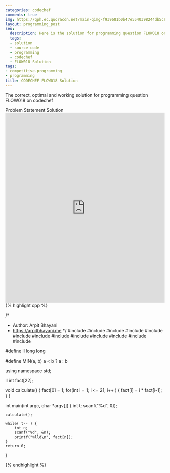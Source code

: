 ```yaml
---
categories: codechef
comments: true
img: https://qph.ec.quoracdn.net/main-qimg-f939681b0b47e5540398244db5c8966f?convert_to_webp=true
layout: programming_post
seo:
  description: Here is the solution for programming question FLOW018 on codechef
  tags:
  - solution
  - source code
  - programming
  - codechef
  - FLOW018 Solution
tags:
- competitive-programming
- programming
title: CODECHEF FLOW018 Solution
---
```

The correct, optimal and working solution for programming question FLOW018 on codechef

<div class="ui secondary pointing large menu">
  <a class="grey item" data-tab="problem-statement">
    Problem Statement
  </a>
  <a class="active item grey" data-tab="solution">
    Solution
  </a>
</div>
<div class="ui bottom attached tab" data-tab="problem-statement">
    <iframe src="https://www.codechef.com/problems/FLOW018" width="100%" height="600px" style="overflow: scroll; border: none;"></iframe>
</div>
<div class="ui bottom attached active tab" data-tab="solution">
{% highlight cpp %}

/*
 *  Author: Arpit Bhayani
 *  https://arpitbhayani.me
 */
#include <cmath>
#include <cstdio>
#include <cstdlib>
#include <climits>
#include <deque>
#include <iostream>
#include <list>
#include <limits>
#include <map>
#include <queue>
#include <set>
#include <stack>
#include <vector>

#define ll long long

#define MIN(a, b) a < b ? a : b

using namespace std;

ll int fact[22];

void calculate() {
    fact[0] = 1;
    for(int i = 1; i <= 21; i++ ) {
        fact[i] = i * fact[i-1];
    }
}

int main(int argc, char *argv[]) {
    int t;
    scanf("%d", &t);

    calculate();

    while( t-- ) {
        int n;
        scanf("%d", &n);
        printf("%lld\n", fact[n]);
    }
    return 0;
}


{% endhighlight %}
</div>
